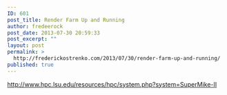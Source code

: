 ```yaml
---
ID: 601
post_title: Render Farm Up and Running
author: fredeerock
post_date: 2013-07-30 20:59:33
post_excerpt: ""
layout: post
permalink: >
  http://frederickostrenko.com/2013/07/30/render-farm-up-and-running/
published: true
---
```

http://www.hpc.lsu.edu/resources/hpc/system.php?system=SuperMike-II